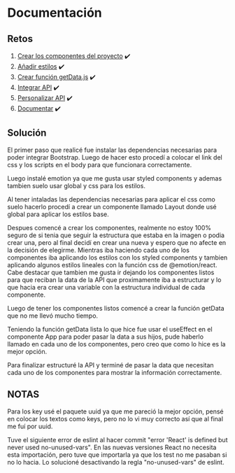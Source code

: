 # Documentación

## Retos
1. [Crear los componentes del proyecto](https://github.com/platzimaster/frontend/issues/1) ✔️
2. [Añadir estilos](https://github.com/platzimaster/frontend/issues/2) ✔️
3. [Crear función getData.js](https://github.com/platzimaster/frontend/issues/3) ✔️
4. [Integrar API](https://github.com/platzimaster/frontend/issues/4) ✔️
5. [Personalizar API](https://github.com/platzimaster/frontend/issues/5) ✔️
6. [Documentar](https://github.com/platzimaster/frontend/issues/6) ✔️


## Solución

El primer paso que realicé fue instalar las dependencias necesarias para poder integrar Bootstrap. Luego de hacer esto procedí a colocar el link del css y los scripts en el body para que funcionara correctamente.

Luego instalé emotion ya que me gusta usar styled components y ademas tambien suelo usar global y css para los estilos.

Al tener intaladas las dependencias necesarias para aplicar el css como suelo hacerlo procedí a crear un componente llamado Layout donde usé global para aplicar los estilos base.

Despues comencé a crear los componentes, realmente no estoy 100% seguro de si tenia que seguir la estructura que estaba en la imagen o podia crear una, pero al final decidí en crear una nueva y espero que no afecte en la decisión de elegirme. Mientras iba haciendo cada uno de los componentes iba aplicando los estilos con los styled components y tambien aplicando algunos estilos lineales con la función css de @emotion/react. Cabe destacar que tambien me gusta ir dejando los componentes listos para que reciban la data de la API que proximamente iba a estructurar y lo que hacia era crear una variable con la estructura individual de cada componente.

Luego de tener los componentes listos comencé a crear la función getData que no me llevó mucho tiempo.

Teniendo la función getData lista lo que hice fue usar el useEffect en el componente App para poder pasar la data a sus hijos, pude haberlo llamado en cada uno de los componentes, pero creo que como lo hice es la mejor opción.

Para finalizar estructuré la API y terminé de pasar la data que necesitan cada uno de los componentes para mostrar la información correctamente.

## NOTAS

Para los key usé el paquete uuid ya que me pareció la mejor opción, pensé en colocar los textos como keys, pero no lo vi muy correcto así que al final me fuí por uuid.

Tuve el siguiente error de eslint al hacer commit "error  'React' is defined but never used  no-unused-vars". En las nuevas versiones React no necesita esta importación, pero tuve que importarla ya que los test no me pasaban si no lo hacia. Lo solucioné desactivando la regla "no-unused-vars" de eslint.


